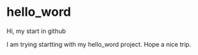 # hello_word
Hi, my start in github

I am trying startting with my hello_word project.
Hope a nice trip.
